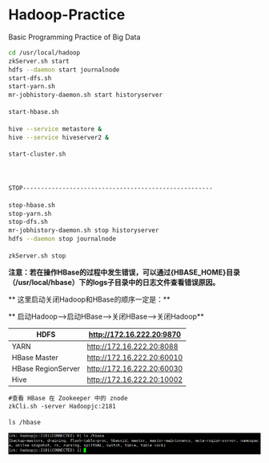 # Hadoop-Practice

Basic Programming Practice of Big Data

```bash
cd /usr/local/hadoop
zkServer.sh start
hdfs --daemon start journalnode
start-dfs.sh
start-yarn.sh
mr-jobhistory-daemon.sh start historyserver

start-hbase.sh

hive --service metastore &
hive --service hiveserver2 &

start-cluster.sh



STOP-----------------------------------------------------

stop-hbase.sh
stop-yarn.sh
stop-dfs.sh
mr-jobhistory-daemon.sh stop historyserver
hdfs --daemon stop journalnode

zkServer.sh stop
```

**注意：若在操作HBase的过程中发生错误，可以通过{HBASE\_HOME}目录（/usr/local/hbase）下的logs子目录中的日志文件查看错误原因。**

** 这里启动关闭Hadoop和HBase的顺序一定是：**

** 启动Hadoop—>启动HBase—>关闭HBase—>关闭Hadoop**


| HDFS               | http://172.16.222.20:9870  |
| ------------------ | -------------------------- |
| YARN               | http://172.16.222.20:8088  |
| HBase Master       | http://172.16.222.20:60010 |
| HBase RegionServer | http://172.16.222.20:60030 |
| Hive               | http://172.16.222.20:10002 |

```shell
#查看 HBase 在 Zookeeper 中的 znode
zkCli.sh -server Hadoopjc:2181

ls /hbase
```

<img src="imgs/image-20240605111232722.png" alt="image-20240605111232722" style="zoom:80%;" />
